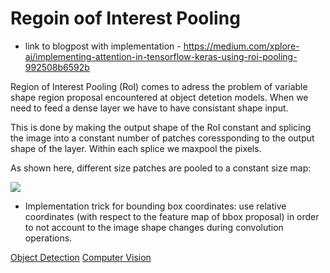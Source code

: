 # Regoin oof Interest Pooling
* link to blogpost with implementation - https://medium.com/xplore-ai/implementing-attention-in-tensorflow-keras-using-roi-pooling-992508b6592b

Region of Interest Pooling (RoI) comes to adress the problem of variable shape region proposal encountered at object detetion models.
When we need to feed a dense layer we have to have consistant shape input.

This is done by making the output shape of the RoI constant and splicing the image into a constant number of patches coressponding to the output shape of the layer.
Within each splice we maxpool the pixels.

As shown here, different size patches are pooled to a constant size map:

![](Pasted%20image%2020210111151920.png)

- Implementation trick for bounding box coordinates: use relative coordinates (with respect to the feature map of bbox proposal) in order to not account to the image shape changes during convolution operations.

[Object Detection](Object%20Detection.md)
[Computer Vision](Computer%20Vision.md)

